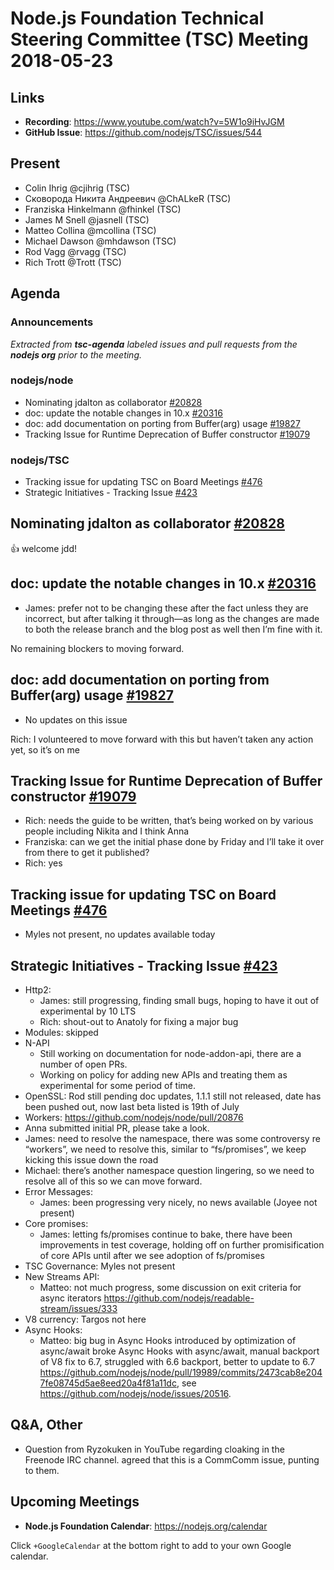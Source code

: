 # Node.js Foundation Technical Steering Committee (TSC) Meeting 2018-05-23

## Links

* **Recording**: https://www.youtube.com/watch?v=5W1o9iHvJGM
* **GitHub Issue**: https://github.com/nodejs/TSC/issues/544

## Present
* Colin Ihrig @cjihrig (TSC)
* Сковорода Никита Андреевич @ChALkeR (TSC)
* Franziska Hinkelmann @fhinkel (TSC)
* James M Snell @jasnell (TSC)
* Matteo Collina @mcollina (TSC)
* Michael Dawson @mhdawson (TSC)
* Rod Vagg @rvagg (TSC)
* Rich Trott @Trott (TSC)


## Agenda

### Announcements
 
*Extracted from **tsc-agenda** labeled issues and pull requests from the **nodejs org** prior to the meeting.*

### nodejs/node

* Nominating jdalton as collaborator [#20828](https://github.com/nodejs/node/issues/20828)
* doc: update the notable changes in 10.x [#20316](https://github.com/nodejs/node/pull/20316)
* doc: add documentation on porting from Buffer(arg) usage [#19827](https://github.com/nodejs/node/issues/19827)
* Tracking Issue for Runtime Deprecation of Buffer constructor [#19079](https://github.com/nodejs/node/issues/19079)


### nodejs/TSC

* Tracking issue for updating TSC on Board Meetings [#476](https://github.com/nodejs/TSC/issues/476)
* Strategic Initiatives - Tracking Issue [#423](https://github.com/nodejs/TSC/issues/423)


## Nominating jdalton as collaborator [#20828](https://github.com/nodejs/node/issues/20828)

:thumbsup: welcome jdd!

## doc: update the notable changes in 10.x [#20316](https://github.com/nodejs/node/pull/20316)

* James: prefer not to be changing these after the fact unless they are incorrect, but after talking
   it through—as long as the changes are made to both the release branch and the blog post as
   well then I’m fine with it.

No remaining blockers to moving forward.

## doc: add documentation on porting from Buffer(arg) usage [#19827](https://github.com/nodejs/node/issues/19827)

* No updates on this issue

Rich: I volunteered to move forward with this but haven’t taken any action yet, so it’s on me

## Tracking Issue for Runtime Deprecation of Buffer constructor [#19079](https://github.com/nodejs/node/issues/19079)

* Rich: needs the guide to be written, that’s being worked on by various people including Nikita and I think Anna
* Franziska: can we get the initial phase done by Friday and I’ll take it over from there to get it published?
* Rich: yes

## Tracking issue for updating TSC on Board Meetings [#476](https://github.com/nodejs/TSC/issues/476)

* Myles not present, no updates available today

## Strategic Initiatives - Tracking Issue [#423](https://github.com/nodejs/TSC/issues/423)
* Http2:
  * James: still progressing, finding small bugs, hoping to have it out of experimental by 10 LTS
  * Rich: shout-out to Anatoly for fixing a major bug
* Modules: skipped
* N-API 
  * Still working on documentation for node-addon-api, there are a number of open PRs.
  * Working on policy for adding new APIs and treating them as experimental for some period
    of time.
* OpenSSL: Rod still pending doc updates, 1.1.1 still not released, date has been pushed out, now last beta listed is 19th of July
 * Workers: https://github.com/nodejs/node/pull/20876
  * Anna submitted initial PR, please take a look.
  * James: need to resolve the namespace, there was some controversy re “workers”, we need
     to resolve this, similar to “fs/promises”, we keep kicking this issue down the road
  * Michael: there’s another namespace question lingering, so we need to resolve all of this so
    we can move forward.
* Error Messages:
  * James: been progressing very nicely, no news available (Joyee not present)
* Core promises:
  * James: letting fs/promises continue to bake, there have been improvements in test coverage,
     holding off on further promisification of core APIs until after we see adoption of fs/promises
* TSC Governance: Myles not present
* New Streams API:
  * Matteo: not much progress, some discussion on exit criteria for async iterators 
    https://github.com/nodejs/readable-stream/issues/333
* V8 currency: Targos not here
* Async Hooks:
  * Matteo: big bug in Async Hooks introduced by optimization of async/await broke Async
    Hooks with async/await, manual backport of V8 fix to 6.7, struggled with 6.6 backport, better 
    to update to 6.7 https://github.com/nodejs/node/pull/19989/commits/2473cab8e2047fe08745d5ae8eed20a4f81a11dc, see https://github.com/nodejs/node/issues/20516.

## Q&A, Other

* Question from Ryzokuken in YouTube regarding cloaking in the Freenode IRC channel. 
  agreed that this is a CommComm issue, punting to them.

## Upcoming Meetings

* **Node.js Foundation Calendar**: https://nodejs.org/calendar

Click `+GoogleCalendar` at the bottom right to add to your own Google calendar.


